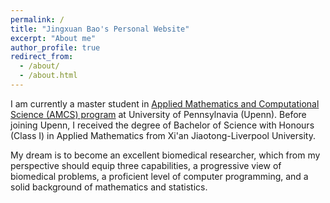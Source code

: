```yaml
---
permalink: /
title: "Jingxuan Bao's Personal Website"
excerpt: "About me"
author_profile: true
redirect_from: 
  - /about/
  - /about.html
---
```


I am currently a master student in [Applied Mathematics and Computational Science (AMCS) program](https://www.amcs.upenn.edu) at University of Pennsylnavia (Upenn). Before joining Upenn, I received the degree of Bachelor of Science with Honours (Class I) in Applied Mathematics from Xi'an Jiaotong-Liverpool University.

My dream is to become an excellent biomedical researcher, which from my perspective should equip three capabilities, a progressive view of biomedical problems, a proficient level of computer programming, and a solid background of mathematics and statistics. 
